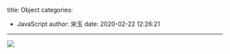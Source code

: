 title: Object
categories:
 - JavaScript
author: 宋玉
date: 2020-02-22 12:26:21
---

![](https://cdn.nlark.com/yuque/0/2019/png/394169/1568707409729-bceacfdd-ee1c-4be2-a68d-3231a8a75f16.png)
